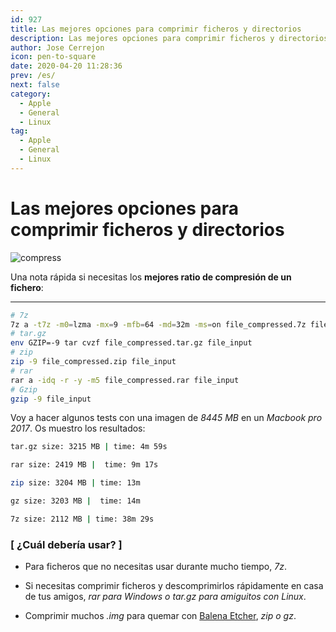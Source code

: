 ```yaml
---
id: 927
title: Las mejores opciones para comprimir ficheros y directorios
description: Las mejores opciones para comprimir ficheros y directorios
author: Jose Cerrejon
icon: pen-to-square
date: 2020-04-20 11:28:36
prev: /es/
next: false
category:
  - Apple
  - General
  - Linux
tag:
  - Apple
  - General
  - Linux
---
```


# Las mejores opciones para comprimir ficheros y directorios

![compress](/images/2020/04/compress.png)

Una nota rápida si necesitas los **mejores ratio de compresión de un fichero**:

- - -

```bash
# 7z
7z a -t7z -m0=lzma -mx=9 -mfb=64 -md=32m -ms=on file_compressed.7z file_input
# tar.gz
env GZIP=-9 tar cvzf file_compressed.tar.gz file_input
# zip
zip -9 file_compressed.zip file_input
# rar
rar a -idq -r -y -m5 file_compressed.rar file_input
# Gzip
gzip -9 file_input
```

Voy a hacer algunos tests con una imagen de *8445 MB* en un *Macbook pro 2017*. Os muestro los resultados:

```bash
tar.gz size: 3215 MB | time: 4m 59s

rar size: 2419 MB |  time: 9m 17s

zip size: 3204 MB | time: 13m

gz size: 3203 MB |  time: 14m

7z size: 2112 MB | time: 38m 29s
```

###  [ ¿Cuál debería usar? ]

* Para ficheros que no necesitas usar durante mucho tiempo, *7z*.

* Si necesitas comprimir ficheros y descomprimirlos rápidamente en casa de tus amigos, *rar para Windows o tar.gz para amiguitos con Linux*.

* Comprimir muchos *.img* para quemar con [Balena Etcher](https://github.com/balena-io/etcher), *zip o gz*.